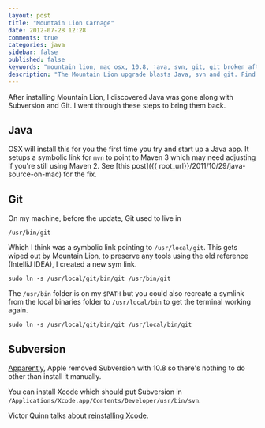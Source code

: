 ```yaml
---
layout: post
title: "Mountain Lion Carnage"
date: 2012-07-28 12:28
comments: true
categories: java
sidebar: false
published: false
keywords: "mountain lion, mac osx, 10.8, java, svn, git, git broken after mountain lion, svn broken after mountain lion"
description: "The Mountain Lion upgrade blasts Java, svn and git. Find out how to get them back"
---
```


After installing Mountain Lion, I discovered Java was gone along with Subversion and Git. I went through these steps to bring them back.

## Java

OSX will install this for you the first time you try and start up a Java app. It setups a symbolic link for `mvn` to point to Maven 3 which may need adjusting if you're still using Maven 2. See [this post]({{ root_url}}/2011/10/29/java-source-on-mac) for the fix.


## Git

On my machine, before the update, Git used to live in

    /usr/bin/git

Which I think was a symbolic link pointing to `/usr/local/git`. This gets wiped out by Mountain Lion, to preserve any tools using the old reference (IntelliJ IDEA), I created a new sym link.

    sudo ln -s /usr/local/git/bin/git /usr/bin/git


The `/usr/bin` folder is on my `$PATH` but you could also recreate a symlink from the local binaries folder to `/usr/local/bin` to get the terminal working again.

    sudo ln -s /usr/local/git/bin/git /usr/local/bin/git


## Subversion

[Apparently](http://www.sublimetext.com/forum/viewtopic.php?f=3&p=34790), Apple removed Subversion with 10.8 so there's nothing to do other than install it manually.

You can install Xcode which should put Subversion in `/Applications/Xcode.app/Contents/Developer/usr/bin/svn`.

Victor Quinn talks about [reinstalling Xcode](http://victorquinn.com/blog/2012/02/19/fix-git-svn-in-mountain-lion/).